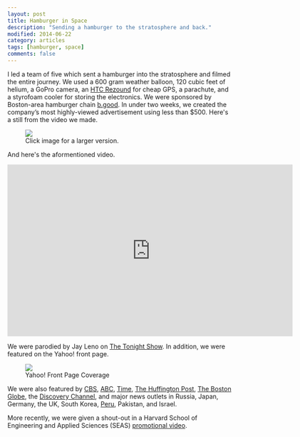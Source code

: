 ```yaml
---
layout: post
title: Hamburger in Space
description: "Sending a hamburger to the stratosphere and back."
modified: 2014-06-22
category: articles
tags: [hamburger, space]
comments: false
---
```


I led a team of five which sent a hamburger into the stratosphere and filmed the entire journey. We used a 600 gram weather balloon, 120 cubic feet of helium, a GoPro camera, an <a href="http://www.htc.com/us/smartphones/htc-rezound/" target="_blank" title="HTC Rezound">HTC Rezound</a> for cheap GPS, a parachute, and a styrofoam cooler for storing the electronics. We were sponsored by Boston-area hamburger chain <a href="http://www.bgood.com/" target="_blank" title="b.good">b.good</a>. In under two weeks, we created the company’s most highly-viewed advertisement using less than $500. Here's a still from the video we made.

<figure>
    <a href="http://i.imgur.com/8z335Xo.jpg" target="_blank"><img src="http://i.imgur.com/8z335Xo.jpg"></a>
    <figcaption>Click image for a larger version.</figcaption>
</figure>

And here's the aformentioned video.

<iframe class="youtube-player" type="text/html" width="640" height="385" src="http://www.youtube.com/embed/nRkQE0I4NZw" allowfullscreen frameborder="0">
</iframe>

We were parodied by Jay Leno on <a href="http://www.nbc.com/the-tonight-show/video/monologue-part-2-111212/1423754/" target="_blank" title="The Tonight Show">The Tonight Show</a>. In addition, we were featured on the Yahoo! front page.

<figure>
    <a href="http://news.yahoo.com/video/harvard-students-send-hamburger-space-032008259.html" target="_blank"><img src="http://i.imgur.com/lrBE8La.jpg"></a>
    <figcaption>Yahoo! Front Page Coverage</figcaption>
</figure>

We were also featured by <a href="http://www.cbsnews.com/video/watch/?id=50134880n" target="_blank" title="CBS">CBS</a>, <a href="http://abcnews.go.com/blogs/lifestyle/2012/11/harvard-students-send-first-burger-into-space/" target="_blank" title="ABC">ABC</a>, <a href="http://newsfeed.time.com/2012/11/13/watch-five-guys-from-harvard-send-a-hamburger-into-space/" target="_blank" title="Time">Time</a>, <a href="http://www.huffingtonpost.com/2012/11/06/first-hamburger-in-space-harvard-operation-skyfall-video_n_2084102.html" target="_blank" title="The Huffington Post">The Huffington Post</a>, <a href="http://www.boston.com/yourcampus/news/harvard/2012/11/harvard_students_record_video_of_hamburger_sent_to_space.html" target="_blank" title="The Boston Globe">The Boston Globe</a>, the <a href="http://news.discovery.com/space/boston-hamburger-goes-to-space-gotta-see-video-121106.htm" target="_blank" title="Discovery Channel">Discovery Channel</a>, and major news outlets in Russia, Japan, Germany, the UK, South Korea, <a href="http://www.rpp.com.pe/2012-11-09-eeuu-estudiantes-lanzan-al-espacio-una-hamburguesa-noticia_538977.html" target="_blank" title="Peru">Peru</a>, Pakistan, and Israel.


More recently, we were given a shout-out in a Harvard School of Engineering and Applied Sciences (SEAS) <a href="http://alumni.harvard.edu/stories/what-if" target="_blank" title="promotional video">promotional video</a>.

